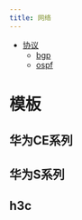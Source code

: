 ```yaml
---
title: 网络
---
```

- [协议](#protocol)
    - [bgp](#bgp)
    - [ospf](#ospf)
# 模板
## 华为CE系列
## 华为S系列
## h3c